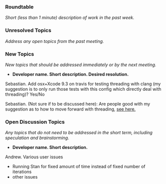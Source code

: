 ### Roundtable
_Short (less than 1 minute) description of work in the past week._


### Unresolved Topics
_Address any open topics from the past meeting._

### New Topics
_New topics that should be addressed immediately or by the next
meeting._

* __Developer name.  Short description.  Desired resolution.__

Sebastian. Add osx+Xcode 9.3 on travis for testing threading with clang (my suggestion is to only run those tests with this config which directly deal with threading)? Yes/No

Sebastian. (Not sure if to be discussed here): Are people good with my suggestion as to how to move forward with threading, [see here.](http://discourse.mc-stan.org/t/test-systems-supported-compiler-os/3907/5)

### Open Discussion Topics

_Any topics that do not need to be addressed in the short term,
including speculation and brainstorming._

* __Developer name.  Short description.__

Andrew.  Various user issues
- Running Stan for fixed amount of time instead of fixed number of iterations
- other issues